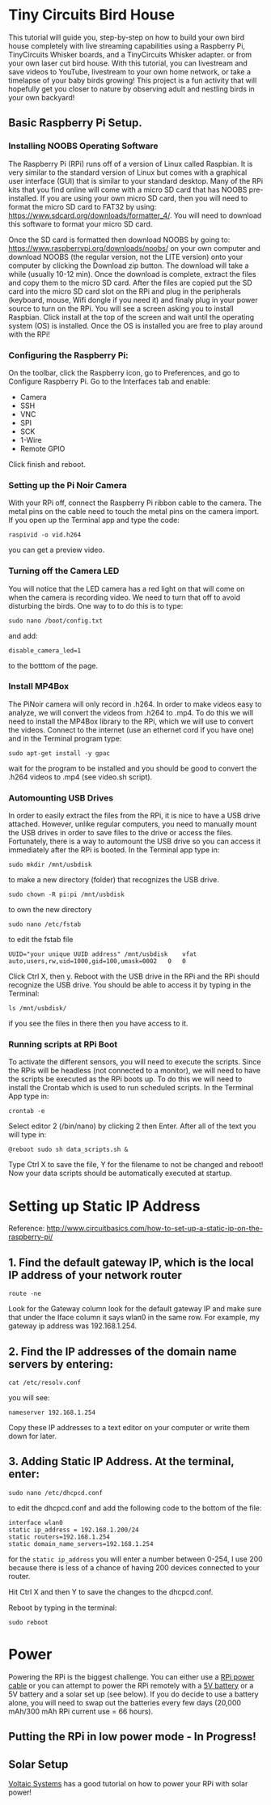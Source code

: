 # Tiny Circuits Bird House
This tutorial will guide you, step-by-step on how to build your own bird house completely with live streaming capabilities using a Raspberry Pi, TinyCircuits Whisker boards, and a TinyCircuits Whisker adapter.  or from your own laser cut bird house. With this tutorial, you can livestream and save videos to YouTube, livestream to your own home network, or take a timelapse of your baby birds growing! This project is a fun activity that will hopefully get you closer to nature by observing adult and nestling birds in your own backyard! 

## Basic Raspberry Pi Setup.

### Installing NOOBS Operating Software

The Raspberry Pi (RPi) runs off of a version of Linux called Raspbian. It is very similar to the standard version of Linux but comes with a graphical user interface (GUI) that is similar to your standard desktop. Many of the RPi kits that you find online will come with a micro SD card that has NOOBS pre-installed. If you are using your own micro SD card, then you will need to format the micro SD card to FAT32 by using: https://www.sdcard.org/downloads/formatter_4/. You will need to download this software to format your micro SD card.

Once the SD card is formatted then download NOOBS by going to: https://www.raspberrypi.org/downloads/noobs/ on your own computer and download NOOBS (the regular version, not the LITE version) onto your computer by clicking the Download zip button. The download will take a while (usually 10-12 min). Once the download is complete, extract the files and copy them to the micro SD card. After the files are copied put the SD card into the micro SD card slot on the RPi and plug in the peripherals (keyboard, mouse, Wifi dongle if you need it) and finaly plug in your power source to turn on the RPi. You will see a screen asking you to install Raspbian. Click install at the top of the screen and wait until the operating system (OS) is installed. Once the OS is installed you are free to play around with the RPi!
  
 ### Configuring the Raspberry Pi:
On the toolbar, click the Raspberry icon, go to Preferences, and go to Configure Raspberry Pi. Go to the Interfaces tab and enable:

* Camera
* SSH
* VNC
* SPI
* SCK
* 1-Wire
* Remote GPIO

Click finish and reboot.

### Setting up the Pi Noir Camera
With your RPi off, connect the Raspberry Pi ribbon cable to the camera. The metal pins on the cable need to touch the metal pins on the camera import. If you open up the Terminal app and type the code:
	
	raspivid -o vid.h264
	
you can get a preview video.

### Turning off the Camera LED
You will notice that the LED camera has a red light on that will come on when the camera is recording video. We need to turn that off to avoid disturbing the birds. One way to to do this is to type:
	
	sudo nano /boot/config.txt
	
and add:
	
	disable_camera_led=1
	
to the botttom of the page.

### Install MP4Box
The PiNoir camera will only record in .h264. In order to make videos easy to analyze, we will convert the videos from .h264 to .mp4. To do this we will need to install the MP4Box library to the RPi, which we will use to convert the videos. Connect to the internet (use an ethernet cord if you have one) and in the Terminal program type:
	
	sudo apt-get install -y gpac
	
wait for the program to be installed and you should be good to convert the .h264 videos to .mp4 (see video.sh script).

### Automounting USB Drives
In order to easily extract the files from the RPi, it is nice to have a USB drive attached. However, unlike regular computers, you need to manually mount the USB drives in order to save files to the drive or access the files. Fortunately, there is a way to automount the USB drive so you can access it immediately after the RPi is booted. In the Terminal app type in:
	
	sudo mkdir /mnt/usbdisk
	
to make a new directory (folder) that recognizes the USB drive.

	sudo chown -R pi:pi /mnt/usbdisk
	
to own the new directory

	sudo nano /etc/fstab
	
to edit the fstab file

	UUID="your unique UUID address"	/mnt/usbdisk	vfat	auto,users,rw,uid=1000,gid=100,umask=0002	0	0
	
Click Ctrl X, then y. Reboot with the USB drive in the RPi and the RPi should recognize the USB drive. You should be able to access it by typing in the Terminal:

	ls /mnt/usbdisk/
	
if you see the files in there then you have access to it.

### Running scripts at RPi Boot
To activate the different sensors, you will need to execute the scripts. Since the RPis will be headless (not connected to a monitor), we will need to have the scripts be executed as the RPi boots up. To do this we will need to install the Crontab which is used to run scheduled scripts. In the Terminal App type in:

	crontab -e
	
Select editor 2 (/bin/nano) by clicking 2 then Enter. After all of the text you will type in:

	@reboot sudo sh data_scripts.sh &

Type Ctrl X to save the file, Y for the filename to not be changed and reboot! Now your data scripts should be automatically executed at startup.

# Setting up Static IP Address
Reference: http://www.circuitbasics.com/how-to-set-up-a-static-ip-on-the-raspberry-pi/

## 1. Find the default gateway IP, which is the local IP address of your network router
	
	route -ne
		
Look for the Gateway column look for the default gateway IP and make sure that under the Iface column it says wlan0 in the same row. For example, my gateway ip address was 192.168.1.254.

## 2. Find the IP addresses of the domain name servers by entering:

	cat /etc/resolv.conf
		
you will see:
	
	nameserver 192.168.1.254
	
Copy these IP addresses to a text editor on your computer or write them down for later.

## 3. Adding Static IP Address. At the terminal, enter:

`sudo nano /etc/dhcpcd.conf`

to edit the dhcpcd.conf and add the following code to the bottom of the file:
	
	interface wlan0
	static ip_address = 192.168.1.200/24
	static routers=192.168.1.254
	static domain_name_servers=192.168.1.254
	
for the `static ip_address` you will enter a number between 0-254, I use 200 because there is less of a chance of having 200 devices connected to your router.

Hit Ctrl X and then Y to save the changes to the dhcpcd.conf. 

Reboot by typing in the terminal:
		
	sudo reboot
# Power

Powering the RPi is the biggest challenge. You can either use a [RPi power cable](https://www.amazon.com/CanaKit-Raspberry-Supply-Adapter-Charger/dp/B00GF9T3I0/ref=asc_df_B00GF9T3I0/?tag=hyprod-20&linkCode=df0&hvadid=309707619534&hvpos=1o1&hvnetw=g&hvrand=11550608159140157147&hvpone=&hvptwo=&hvqmt=&hvdev=c&hvdvcmdl=&hvlocint=&hvlocphy=1023522&hvtargid=aud-643565131866:pla-634201303877&psc=1) or you can attempt to power the RPi remotely with a [5V battery](https://www.amazon.com/Portable-Charger-Anker-PowerCore-20100mAh/dp/B00X5RV14Y/ref=sr_1_3?keywords=anker+battery&qid=1563902722&s=electronics&sr=1-3) or a 5V battery and a solar set up (see below). If you do decide to use a battery alone, you will need to swap out the batteries every few days (20,000 mAh/300 mAh RPi current use = 66 hours). 

## Putting the RPi in low power mode - In Progress!

## Solar Setup
[Voltaic Systems](https://www.voltaicsystems.com/blog/powering-a-raspberry-pi-from-solar-power/) has a good tutorial on how to power your RPi with solar power!
